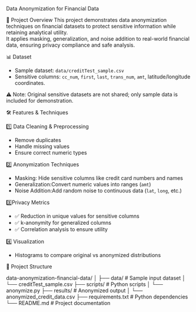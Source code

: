  Data Anonymization for Financial Data


📝 Project Overview
This project demonstrates data anonymization techniques on financial datasets to protect sensitive information while retaining analytical utility.  
It applies masking, generalization, and noise addition to real-world financial data, ensuring privacy compliance and safe analysis.  



📊 Dataset
- Sample dataset: `data/creditTest_sample.csv`  
- Sensitive columns: `cc_num`, `first`, `last`, `trans_num`, `amt`, latitude/longitude coordinates.  

 ⚠️ Note: Original sensitive datasets are not shared; only sample data is included for demonstration.


🛠 Features & Techniques


1️⃣ Data Cleaning & Preprocessing
- Remove duplicates  
- Handle missing values  
- Ensure correct numeric types  

2️⃣ Anonymization Techniques
- Masking: Hide sensitive columns like credit card numbers and names  
- Generalization:Convert numeric values into ranges (`amt`)  
- Noise Addition:Add random noise to continuous data (`lat`, `long`, etc.)  

3️⃣Privacy Metrics
- ✅ Reduction in unique values for sensitive columns  
- ✅ k-anonymity for generalized columns  
- ✅ Correlation analysis to ensure utility  

4️⃣ Visualization
- Histograms to compare original vs anonymized distributions
  
📂 Project Structure

data-anonymization-financial-data/
│
├── data/                  # Sample input dataset
│   └── creditTest_sample.csv
├── scripts/               # Python scripts
│   └── anonymize.py
├── results/               # Anonymized output
│   └── anonymized_credit_data.csv
├── requirements.txt       # Python dependencies
└── README.md              # Project documentation
